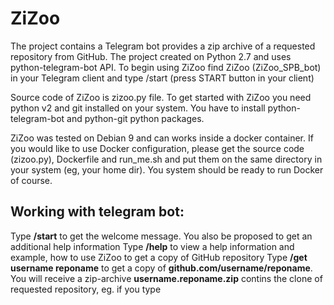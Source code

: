 # ZiZoo

The project contains a Telegram bot provides a zip archive of a requested repository from GitHub. 
The project created on Python 2.7 and uses python-telegram-bot API.
To begin using ZiZoo find ZiZoo (ZiZoo_SPB_bot) in your Telegram client and type /start (press START button in your client)

Source code of ZiZoo is zizoo.py file. To get started with ZiZoo you need python v2 and git installed on your system. You have to install python-telegram-bot and python-git python packages.

ZiZoo was tested on Debian 9 and can works inside a docker container. If you would like to use Docker configuration, please get the source code (zizoo.py), Dockerfile and run_me.sh and put them on the same directory in your system (eg, your home dir).
You system should be ready to run Docker of course.

## Working with telegram bot:
Type **/start**  to get the welcome message. You also be proposed to get an additional help information
Type **/help** to view a help information and example, how to use ZiZoo to get a copy of GitHub repository 
Type **/get username reponame** to get a copy of **github.com/username/reponame**. You will receive a zip-archive **username.reponame.zip** contins the clone of requested repository, eg. if you type 
